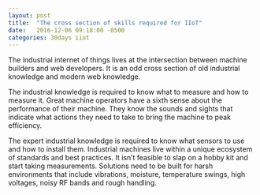 ```yaml
---
layout: post
title:  "The cross section of skills required for IIoT"
date:   2016-12-06 09:18:00 -0500
categories: 30days iiot
---
```

The industrial internet of things lives at the intersection between machine builders and web developers. It is an odd cross section of old industrial knowledge and modern web knowledge.

The industrial knowledge is required to know what to measure and how to measure it. Great machine operators have a sixth sense about the performance of their machine. They know the sounds and sights that indicate what actions they need to take to bring the machine to peak efficiency.

The expert industrial knowledge is required to know what sensors to use and how to install them. Industrial machines live within a unique ecosystem of standards and best practices. It isn’t feasible to slap on a hobby kit and start taking measurements. Solutions need to be built for harsh environments that include vibrations, moisture, temperature swings, high voltages, noisy RF bands and rough handling. 